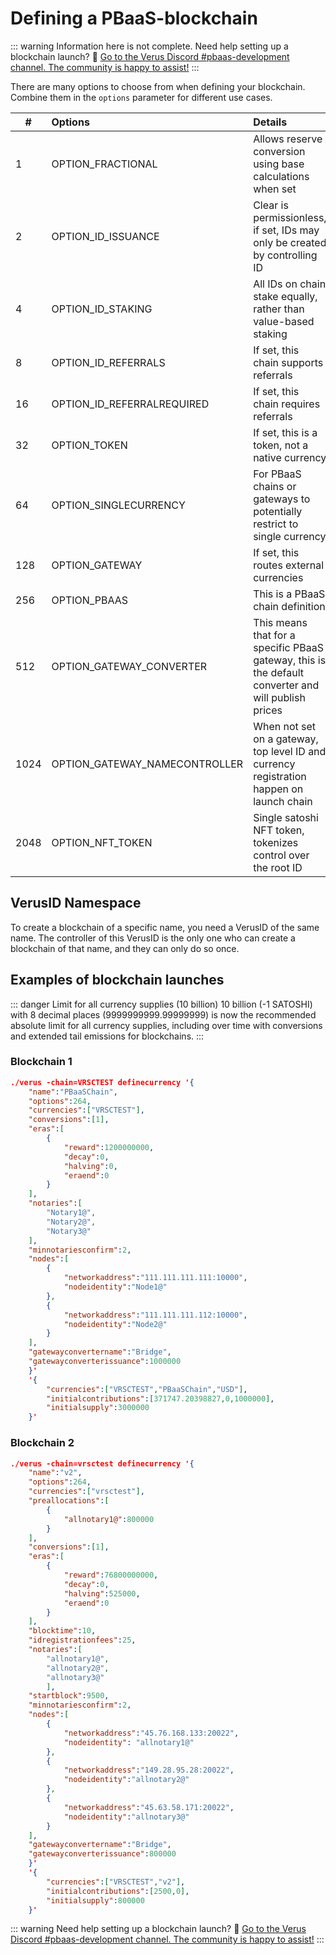 # Defining a PBaaS-blockchain

::: warning Information here is not complete. Need help setting up a blockchain launch? 🤔
[Go to the Verus Discord #pbaas-development channel. The community is happy to assist!](https://www.verus.io/discord) 
:::

There are many options to choose from when defining your blockchain. Combine them in the ``options`` parameter for different use cases.

| # | Options | Details |
| - |:-----|:-----|
| 1 | OPTION_FRACTIONAL | Allows reserve conversion using base calculations when set |
| 2 | OPTION_ID_ISSUANCE | Clear is permissionless, if set, IDs may only be created by controlling ID |
| 4 | OPTION_ID_STAKING | All IDs on chain stake equally, rather than value-based staking |
| 8 | OPTION_ID_REFERRALS | If set, this chain supports referrals |
| 16 | OPTION_ID_REFERRALREQUIRED | If set, this chain requires referrals |
| 32 | OPTION_TOKEN | If set, this is a token, not a native currency |
| 64 | OPTION_SINGLECURRENCY | For PBaaS chains or gateways to potentially restrict to single currency |
| 128 | OPTION_GATEWAY | If set, this routes external currencies |
| 256 | OPTION_PBAAS | This is a PBaaS chain definition|
| 512 | OPTION_GATEWAY_CONVERTER | This means that for a specific PBaaS gateway, this is the default converter and will publish prices |
| 1024 | OPTION_GATEWAY_NAMECONTROLLER | When not set on a gateway, top level ID and currency registration happen on launch chain |
| 2048 | OPTION_NFT_TOKEN | Single satoshi NFT token, tokenizes control over the root ID |


## VerusID Namespace
To create a blockchain of a specific name, you need a VerusID of the same name. The controller of this VerusID is the only one who can create a blockchain of that name, and they can only do so once.

## Examples of blockchain launches

::: danger Limit for all currency supplies (10 billion)
10 billion (-1 SATOSHI) with 8 decimal places (9999999999.99999999) is now the recommended absolute limit for all currency supplies, including over time with conversions and extended tail emissions for blockchains.
:::

### Blockchain 1

``` json
./verus -chain=VRSCTEST definecurrency '{
    "name":"PBaaSChain",
    "options":264,
    "currencies":["VRSCTEST"],
    "conversions":[1],
    "eras":[
        {
            "reward":1200000000,
            "decay":0,
            "halving":0,
            "eraend":0
        }
    ],
    "notaries":[
        "Notary1@",
        "Notary2@",
        "Notary3@"
    ],
    "minnotariesconfirm":2,
    "nodes":[
        {
            "networkaddress":"111.111.111.111:10000",
            "nodeidentity":"Node1@"
        },
        {
            "networkaddress":"111.111.111.112:10000",
            "nodeidentity":"Node2@"
        }
    ],
    "gatewayconvertername":"Bridge",
    "gatewayconverterissuance":1000000
    }' 
    '{
        "currencies":["VRSCTEST","PBaaSChain","USD"],
        "initialcontributions":[371747.20398827,0,1000000],
        "initialsupply":3000000
    }'
```

### Blockchain 2

``` json
./verus -chain=vrsctest definecurrency '{
    "name":"v2",
    "options":264,
    "currencies":["vrsctest"],
    "preallocations":[
        {
            "allnotary1@":800000
        }
    ],
    "conversions":[1],
    "eras":[
        {
            "reward":76800000000,
            "decay":0,
            "halving":525000,
            "eraend":0
        }
    ],
    "blocktime":10,
    "idregistrationfees":25,
    "notaries":[
        "allnotary1@",
        "allnotary2@",
        "allnotary3@"
        ],
    "startblock":9500,
    "minnotariesconfirm":2,
    "nodes":[
        {
            "networkaddress":"45.76.168.133:20022",
            "nodeidentity": "allnotary1@"
        },
        {
            "networkaddress":"149.28.95.28:20022",
            "nodeidentity":"allnotary2@"
        },
        {
            "networkaddress":"45.63.58.171:20022",
            "nodeidentity":"allnotary3@"
        }
    ],
    "gatewayconvertername":"Bridge",
    "gatewayconverterissuance":800000
    }' 
    '{
        "currencies":["VRSCTEST","v2"],
        "initialcontributions":[2500,0],
        "initialsupply":800000
    }'
```

::: warning Need help setting up a blockchain launch? 🤔
[Go to the Verus Discord #pbaas-development channel. The community is happy to assist!](https://www.verus.io/discord)
:::
